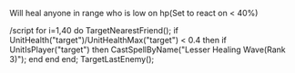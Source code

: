 Will heal anyone in range who is low on hp(Set to react on < 40%)

/script for i=1,40 do TargetNearestFriend(); if UnitHealth("target")/UnitHealthMax("target") < 0.4 then if UnitIsPlayer("target") then CastSpellByName("Lesser Healing Wave(Rank 3)"); end end end; TargetLastEnemy(); 